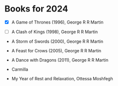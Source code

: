 # Books for 2024

- [x] A Game of Thrones (1996), George R R Martin

- [ ] A Clash of Kings (1998), George R R Martin

- A Storm of Swords (2000), George R R Martin

- A Feast for Crows (2005), George R R Martin

- A Dance with Dragons (2011), George R R Martin

- Carmilla

- My Year of Rest and Relaxation, Ottessa Moshfegh
